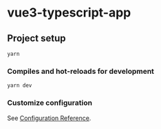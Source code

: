 # vue3-typescript-app

## Project setup
```
yarn
```

### Compiles and hot-reloads for development
```
yarn dev
```

### Customize configuration
See [Configuration Reference](https://cli.vuejs.org/config/).
